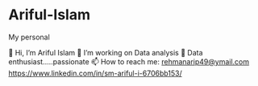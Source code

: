 # Ariful-Islam
My personal

👋 Hi, I’m Ariful Islam
👀 I’m working on Data analysis
🌱 Data enthusiast.....passionate
📫 How to reach me:
rehmanarip49@ymail.com
https://www.linkedin.com/in/sm-ariful-i-6706bb153/
